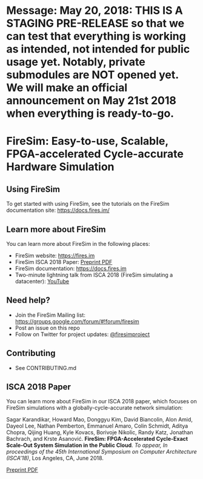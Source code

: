 # Message: May 20, 2018: THIS IS A STAGING PRE-RELEASE so that we can test that everything is working as intended, not intended for public usage yet. Notably, private submodules are NOT opened yet. We will make an official announcement on May 21st 2018 when everything is ready-to-go.

# FireSim: Easy-to-use, Scalable, FPGA-accelerated Cycle-accurate Hardware Simulation

## Using FireSim

To get started with using FireSim, see the tutorials on the FireSim documentation
site: https://docs.fires.im/

## Learn more about FireSim

You can learn more about FireSim in the following places:

* FireSim website: https://fires.im
* FireSim ISCA 2018 Paper: [Preprint PDF](https://sagark.org/assets/pubs/firesim-isca2018.pdf)
* FireSim documentation: https://docs.fires.im
* Two-minute lightning talk from ISCA 2018 (FireSim simulating a datacenter): [YouTube](https://www.youtube.com/watch?v=4XwoSe5c8lY)

## Need help?

* Join the FireSim Mailing list: https://groups.google.com/forum/#!forum/firesim
* Post an issue on this repo
* Follow on Twitter for project updates: [@firesimproject](https://twitter.com/firesimproject)

## Contributing

* See CONTRIBUTING.md

## ISCA 2018 Paper

You can learn more about FireSim in our ISCA 2018 paper, which focuses on
FireSim simulations with a globally-cycle-accurate network simulation:

Sagar Karandikar, Howard Mao, Donggyu Kim, David Biancolin, Alon Amid, Dayeol
Lee, Nathan Pemberton, Emmanuel Amaro, Colin Schmidt, Aditya Chopra, Qijing
Huang, Kyle Kovacs, Borivoje Nikolic, Randy Katz, Jonathan Bachrach, and Krste
Asanović. **FireSim: FPGA-Accelerated Cycle-Exact Scale-Out System Simulation in
the Public Cloud**. *To appear, In proceedings of the 45th International Symposium
on Computer Architecture (ISCA’18)*, Los Angeles, CA, June 2018.

[Preprint PDF](https://sagark.org/assets/pubs/firesim-isca2018.pdf)
